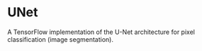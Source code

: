 # UNet
A TensorFlow implementation of the U-Net architecture for pixel classification (image segmentation).
